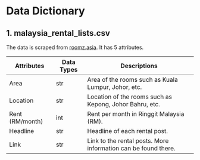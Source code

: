 # Data Dictionary

## 1. malaysia_rental_lists.csv
The data is scraped from [roomz.asia](https://my.roomz.asia/). It has 5 attributes.

| Attributes                | Data Types      | Descriptions                                                            |
| ------------------------- | --------------- | ----------------------------------------------------------------------- | 
| Area                      | str             | Area of the rooms such as Kuala Lumpur, Johor, etc.                     |
| Location                  | str             | Location of the rooms such as Kepong, Johor Bahru, etc.                 |
| Rent (RM/month)           | int             | Rent per month in Ringgit Malaysia (RM).                                |
| Headline                  | str             | Headline of each rental post.                                           |
| Link                      | str             | Link to the rental posts. More information can be found there.          |
